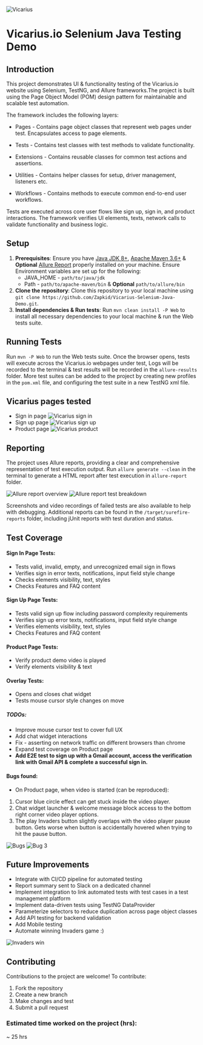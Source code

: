 
![Vicarius](assets/Vicarius%20logo.png "Vicarius Logo")
# Vicarius.io Selenium Java Testing Demo

## Introduction
This project demonstrates UI & functionality testing of the Vicarius.io website using Selenium, TestNG, and Allure frameworks.The project is built using the Page Object Model (POM) design pattern for maintainable and scalable test automation.

The framework includes the following layers:

* Pages - Contains page object classes that represent web pages under test. Encapsulates access to page elements.

* Tests - Contains test classes with test methods to validate functionality.

* Extensions - Contains reusable classes for common test actions and assertions.

* Utilities - Contains helper classes for setup, driver management, listeners etc.

* Workflows - Contains methods to execute common end-to-end user workflows.

Tests are executed across core user flows like sign up, sign in, and product interactions. The framework verifies UI elements, texts, network calls to validate functionality and business logic.

## Setup
1. **Prerequisites**: Ensure you have [Java JDK 8+](https://www.oracle.com/il-en/java/technologies/downloads/#jdk21-windows), [Apache Maven 3.6+](https://maven.apache.org/download.cgi) & **Optional** [Allure Report](https://github.com/allure-framework/allure2/releases) properly installed on your machine. Ensure Environment variables are set up for the following:
    * JAVA_HOME - `path/to/java/jdk`
    * Path - `path/to/apache-maven/bin` & **Optional** `path/to/allure/bin`
2. **Clone the repository**: Clone this repository to your local machine using `git clone https://github.com/Zapkid/Vicarius-Selenium-Java-Demo.git`.
3. **Install dependencies & Run tests**: Run `mvn clean install -P Web` to install all necessary dependencies to your local machine & run the Web tests suite.

## Running Tests
Run `mvn -P Web` to run the Web tests suite.
Once the browser opens, tests will execute across the Vicarius.io webpages under test, Logs will be recorded to the terminal & test results will be recorded in the `allure-results` folder.
More test suites can be added to the project by creating new profiles in the `pom.xml` file, and configuring the test suite in a new TestNG xml file.

## Vicarius pages tested

* Sign in page ![Vicarius sign in](assets/Vicarius%20sign%20in.png "Vicarius Sign In page")
* Sign up page ![Vicarius sign up](assets/Vicarius%20sign%20up.png "Vicarius Sign Up page")
* Product page ![Vicarius product](assets/Vicarius%20product.png "Vicarius Product")

## Reporting
The project uses Allure reports, providing a clear and comprehensive representation of test execution output. 
Run `allure generate --clean` in the terminal to generate a HTML report after test execution in `allure-report` folder.

![Allure report overview](assets/Allure%20report%20overview.png "Vicarius tests overview")
![Allure report test breakdown](assets/Allure%20report%20valid%20sign%20in.png "Vicarius Valid Sign in test breakdown")

Screenshots and video recordings of failed tests are also available to help with debugging. Additional reports can be found in the `/target/surefire-reports` folder, including jUnit reports with test duration and status.

## Test Coverage
#### Sign In Page Tests:
* Tests valid, invalid, empty, and unrecognized email sign in flows
* Verifies sign in error texts, notifications, input field style change
* Checks elements visibility, text, styles
* Checks Features and FAQ content
  
#### Sign Up Page Tests:
* Tests valid sign up flow including password complexity requirements
* Verifies sign up error texts, notifications, input field style change
* Verifies elements visibility, text, styles
* Checks Features and FAQ content

#### Product Page Tests:
* Verify product demo video is played
* Verify elements visibility & text

#### Overlay Tests:
* Opens and closes chat widget
* Tests mouse cursor style changes on move

##### TODOs:
* Improve mouse cursor test to cover full UX
* Add chat widget interactions
* Fix - asserting on network traffic on different browsers than chrome
* Expand test coverage on Product page
* **Add E2E test to sign up with a Gmail account, access the verification link with Gmail API & complete a successful sign in.**
  
#### Bugs found:
* On Product page, when video is started (can be reproduced):
1. Cursor blue circle effect can get stuck inside the video player.
2. Chat widget launcher & welcome message block access to the bottom right corner video player options.
3. The play Invaders button slightly overlaps with the video player pause button. Gets worse when button is accidentally hovered when trying to hit the pause button.

![Bugs](assets/Bugs%201%202%203.png "Vicarius Product page bugs 1, 2 & 3")
![Bug 3](assets/Bug%203.png "Vicarius Product page bug 3")

## Future Improvements
* Integrate with CI/CD pipeline for automated testing
* Report summary sent to Slack on a dedicated channel
* Implement integration to link automated tests with test cases in a test management platform
* Implement data-driven tests using TestNG DataProvider
* Parameterize selectors to reduce duplication across page object classes
* Add API testing for backend validation
* Add Mobile testing
* Automate winning Invaders game :)

![Invaders win](assets/Invaders%20win.png "Vicarius Invaders win")


## Contributing

Contributions to the project are welcome! To contribute:

1. Fork the repository
2. Create a new branch
3. Make changes and test
4. Submit a pull request

### Estimated time worked on the project (hrs):
~ 25 hrs
